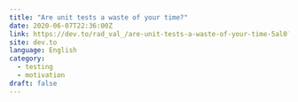 ```yaml
---
title: "Are unit tests a waste of your time?"
date: 2020-06-07T22:36:00Z
link: https://dev.to/rad_val_/are-unit-tests-a-waste-of-your-time-5al0?utm_medium=RSS&utm_source=news.12bit.vn
site: dev.to
language: English
category:
  - testing
  - motivation
draft: false
---
```

